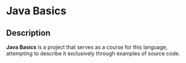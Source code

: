 # Java Basics

## Description

**Java Basics** is a project that serves as a course for this language, attempting to describe it exclusively through examples of source code.
